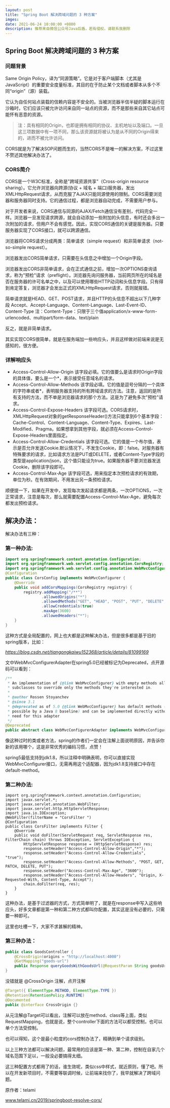 ```yaml
---
layout: post
title: "Spring Boot 解决跨域问题的 3 种方案"
imges: 
date: 2021-06-24 10:00:00 +0800
description: 推荐来自微信公众号Java后盾，若有侵权，请联系我删除
---
```


## Spring Boot 解决跨域问题的 3 种方案

### 问题背景

Same Origin Policy，译为“同源策略”。它是对于客户端脚本（尤其是JavaScript）的重要安全度量标准，其目的在于防止某个文档或者脚本从多个不同“origin”（源）装载。

它认为自任何站点装载的信赖内容是不安全的。当被浏览器半信半疑的脚本运行在沙箱时，它们应该只被允许访问来自同一站点的资源，而不是那些来自其它站点可能怀有恶意的资源。

> 注：具有相同的Origin，也即是拥有相同的协议、主机地址以及端口。一旦这三项数据中有一项不同，那么该资源就将被认为是从不同的Origin得来的，进而不被允许访问。

CORS就是为了解决SOP问题而生的，当然CORS不是唯一的解决方案，不过这里不赘述其他解决办法了。

### CORS简介

CORS是一个W3C标准，全称是"跨域资源共享”（Cross-origin resource sharing）。它允许浏览器向跨源(协议 + 域名 + 端口)服务器，发出XMLHttpRequest请求，从而克服了AJAX只能同源使用的限制。CORS需要浏览器和服务器同时支持。它的通信过程，都是浏览器自动完成，不需要用户参与。

对于开发者来说，CORS通信与同源的AJAX/Fetch通信没有差别，代码完全一样。浏览器一旦发现请求跨源，就会自动添加一些附加的头信息，有时还会多出一次附加的请求，但用户不会有感觉。因此，实现CORS通信的关键是服务器。只要服务器实现了CORS接口，就可以跨源通信。

浏览器将CORS请求分成两类：简单请求（simple request）和非简单请求（not-so-simple request）。

浏览器发出CORS简单请求，只需要在头信息之中增加一个Origin字段。

浏览器发出CORS非简单请求，会在正式通信之前，增加一次OPTIONS查询请求，称为"预检"请求（preflight）。浏览器先询问服务器，当前网页所在的域名是否在服务器的许可名单之中，以及可以使用哪些HTTP动词和头信息字段。只有得到肯定答复，浏览器才会发出正式的XMLHttpRequest请求，否则就报错。

简单请求就是HEAD、GET、POST请求，并且HTTP的头信息不超出以下几种字段 Accept、Accept-Language、Content-Language、Last-Event-ID、Content-Type 注：Content-Type：只限于三个值application/x-www-form-urlencoded、multipart/form-data、text/plain

反之，就是非简单请求。

其实实现CORS很简单，就是在服务端加一些响应头，并且这样做对前端来说是无感知的，很方便。

### 详解响应头

- Access-Control-Allow-Origin 该字段必填。它的值要么是请求时Origin字段的具体值，要么是一个*，表示接受任意域名的请求。
- Access-Control-Allow-Methods 该字段必填。它的值是逗号分隔的一个具体的字符串或者*，表明服务器支持的所有跨域请求的方法。注意，返回的是所有支持的方法，而不单是浏览器请求的那个方法。这是为了避免多次"预检"请求。
- Access-Control-Expose-Headers 该字段可选。CORS请求时，XMLHttpRequest对象的getResponseHeader()方法只能拿到6个基本字段：Cache-Control、Content-Language、Content-Type、Expires、Last-Modified、Pragma。如果想拿到其他字段，就必须在Access-Control-Expose-Headers里面指定。
- Access-Control-Allow-Credentials 该字段可选。它的值是一个布尔值，表示是否允许发送Cookie.默认情况下，不发生Cookie，即：false。对服务器有特殊要求的请求，比如请求方法是PUT或DELETE，或者Content-Type字段的类型是application/json，这个值只能设为true。如果服务器不要浏览器发送Cookie，删除该字段即可。
- Access-Control-Max-Age 该字段可选，用来指定本次预检请求的有效期，单位为秒。在有效期间，不用发出另一条预检请求。

顺便提一下，如果在开发中，发现每次发起请求都是两条，一次OPTIONS，一次正常请求，注意是每次，那么就需要配置Access-Control-Max-Age，避免每次都发出预检请求。

## **解决办法：**

解决办法有三种：

### **第一种办法:**

```java
import org.springframework.context.annotation.Configuration;
import org.springframework.web.servlet.config.annotation.CorsRegistry;
import org.springframework.web.servlet.config.annotation.WebMvcConfigurer;
@Configuration
public class CorsConfig implements WebMvcConfigurer {
    @Override
    public void addCorsMappings(CorsRegistry registry) {
        registry.addMapping("/**")
                .allowedOrigins("*")
                .allowedMethods("GET", "HEAD", "POST", "PUT", "DELETE", "OPTIONS")
                .allowCredentials(true)
                .maxAge(3600)
                .allowedHeaders("*");
    }
}
```

这种方式是全局配置的，网上也大都是这种解决办法，但是很多都是基于旧的spring版本，比如：

*https://blog.csdn.net/tiangongkaiwu152368/article/details/81099169*

文中WebMvcConfigurerAdapter在spring5.0已经被标记为Deprecated，点开源码可以看到：

```java
/**
 * An implementation of {@link WebMvcConfigurer} with empty methods allowing
 * subclasses to override only the methods they're interested in.
 *
 * @author Rossen Stoyanchev
 * @since 3.1
 * @deprecated as of 5.0 {@link WebMvcConfigurer} has default methods (made
 * possible by a Java 8 baseline) and can be implemented directly without the
 * need for this adapter
 */
@Deprecated
public abstract class WebMvcConfigurerAdapter implements WebMvcConfigurer {}
```

像这种过时的类或者方法，spring的作者们一定会在注解上面说明原因，并告诉你新的该用哪个，这是非常优秀的编码习惯，点赞！

spring5最低支持到jdk1.8，所以注释中明确表明，你可以直接实现WebMvcConfigurer接口，无需再用这个适配器，因为jdk1.8支持接口中存在default-method。

### **第二种办法:**

```
import org.springframework.context.annotation.Configuration;
import javax.servlet.*;
import javax.servlet.annotation.WebFilter;
import javax.servlet.http.HttpServletResponse;
import java.io.IOException;
@WebFilter(filterName = "CorsFilter ")
@Configuration
public class CorsFilter implements Filter {
    @Override
    public void doFilter(ServletRequest req, ServletResponse res, FilterChain chain) throws IOException, ServletException {
        HttpServletResponse response = (HttpServletResponse) res;
        response.setHeader("Access-Control-Allow-Origin","*");
        response.setHeader("Access-Control-Allow-Credentials", "true");
        response.setHeader("Access-Control-Allow-Methods", "POST, GET, PATCH, DELETE, PUT");
        response.setHeader("Access-Control-Max-Age", "3600");
        response.setHeader("Access-Control-Allow-Headers", "Origin, X-Requested-With, Content-Type, Accept");
        chain.doFilter(req, res);
    }
}
```

这种办法，是基于过滤器的方式，方式简单明了，就是在response中写入这些响应头，好多文章都是第一种和第二种方式都叫你配置，其实这是没有必要的，只需要一种即可。

这里也吐槽一下，大家不求甚解的精神。

### **第三种办法：**

```java
public class GoodsController {
    @CrossOrigin(origins = "http://localhost:4000")
    @GetMapping("goods-url")
    public Response queryGoodsWithGoodsUrl(@RequestParam String goodsUrl) throws Exception {}
}
```

没错就是 @CrossOrigin 注解，点开注解

```java
@Target({ ElementType.METHOD, ElementType.TYPE })
@Retention(RetentionPolicy.RUNTIME)
@Documented
public @interface CrossOrigin {}
```

从元注解@Target可以看出，注解可以放在method、class等上面，类似RequestMapping，也就是说，整个controller下面的方法可以都受控制，也可以单个方法受控制。

也可以得知，这个是最小粒度的cors控制办法了，精确到单个请求级别。

以上三种方法都可以解决问题，最常用的应该是第一种、第二种，控制在自家几个域名范围下足以，一般没必要搞得太细。

这三种配置方式都用了的话，谁生效呢，类似css中样式，就近原则，懂了吧。所以在开发新项目时，不需要等联调时候，让前端来找你了，我早就解决了跨域问题。

原作者：telami

www.telami.cn/2019/springboot-resolve-cors/